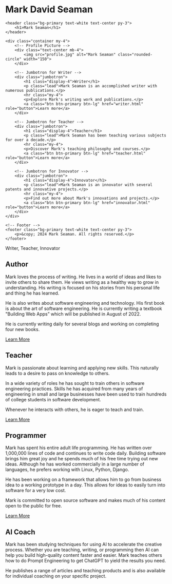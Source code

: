 # Mark David Seaman

<!-- Header -->
    <header class="bg-primary text-white text-center py-3">
        <h1>Mark Seaman</h1>
    </header>

    <div class="container my-4">
        <!-- Profile Picture -->
        <div class="text-center mb-4">
            <img src="profile.jpg" alt="Mark Seaman" class="rounded-circle" width="150">
        </div>

        <!-- Jumbotron for Writer -->
        <div class="jumbotron">
            <h1 class="display-4">Writer</h1>
            <p class="lead">Mark Seaman is an accomplished writer with numerous publications.</p>
            <hr class="my-4">
            <p>Explore Mark's writing work and publications.</p>
            <a class="btn btn-primary btn-lg" href="writer.html" role="button">Learn more</a>
        </div>

        <!-- Jumbotron for Teacher -->
        <div class="jumbotron">
            <h1 class="display-4">Teacher</h1>
            <p class="lead">Mark Seaman has been teaching various subjects for over a decade.</p>
            <hr class="my-4">
            <p>Discover Mark's teaching philosophy and courses.</p>
            <a class="btn btn-primary btn-lg" href="teacher.html" role="button">Learn more</a>
        </div>

        <!-- Jumbotron for Innovator -->
        <div class="jumbotron">
            <h1 class="display-4">Innovator</h1>
            <p class="lead">Mark Seaman is an innovator with several patents and innovative projects.</p>
            <hr class="my-4">
            <p>Find out more about Mark's innovations and projects.</p>
            <a class="btn btn-primary btn-lg" href="innovator.html" role="button">Learn more</a>
        </div>
    </div>

    <!-- Footer -->
    <footer class="bg-primary text-white text-center py-3">
        <p>&copy; 2024 Mark Seaman. All rights reserved.</p>
    </footer>
    
Writer, Teacher, Innovator

## Author

Mark loves the process of writing.  He lives in a world of ideas and likes to
invite others to share them.  He views writing as a healthy way to grow in
understanding.  His writing is focused on his stories from his personal life and
 thing he has learned.

He is also writes about software engineering and technology.  His first book is
about the art of software engineering.   He is currently writing a textbook
"Building Web Apps” which will be published in August of 2022.

He is currently writing daily for several blogs and working on completing  four
new books.

[Learn More](/mark/Write)


## Teacher

Mark is passionate about learning and applying new skills. This naturally leads
to a desire to pass on knowledge to others.

In a wide variety of roles he has sought to train others in software engineering
practices. Skills he has acquired from many years of engineering in small and
large businesses have been used to train hundreds of college students in
software development.

Whenever he interacts with others, he is eager to teach and train.

[Learn More](/mark/Teach)


## Programmer

Mark has spent his entire adult life programming.  He has written over
1,000,000 lines of code and continues to write code daily.  Building software
brings him great joy and he spends much of his free time trying out new ideas.
Although he has worked commercially in a large number of languages, he prefers
working with Linux, Python, Django.  

He has been working on a framework that allows him to go from business idea to a
working prototype in a day. This allows for ideas to easily turn into software
for a very low cost.

Mark is committed to open source software and makes much of his content open to
the public for free.

[Learn More](/mark/Invent)


## AI Coach

Mark has been studying techniques for using AI to accelerate the creative 
process.  Whether you are teaching, writing, or programming then AI can help
you build high-quality content faster and easier.  Mark teaches others how
to do Prompt Engineering to get ChatGPT to yield the results you need.

He publishes a range of articles and teaching products and is also available for individual
coaching on  your specific project.

